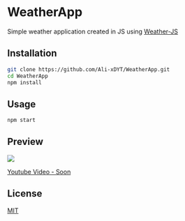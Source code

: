 # WeatherApp

Simple weather application created in JS using [Weather-JS](https://www.npmjs.com/package/weather-js)
## Installation

```sh
git clone https://github.com/Ali-xDYT/WeatherApp.git
cd WeatherApp
npm install
```

## Usage

```sh
npm start
```
## Preview
<img src="https://cdn.discordapp.com/attachments/816994310289358868/816995767410491402/unknown.png">

[Youtube Video - Soon](https://www.youtube.com/channel/UCZ-jPl0MHiQsfNtVFNvFfBg)

## License
[MIT](https://github.com/Ali-xDYT/WeatherApp/blob/main/LICENSE)




